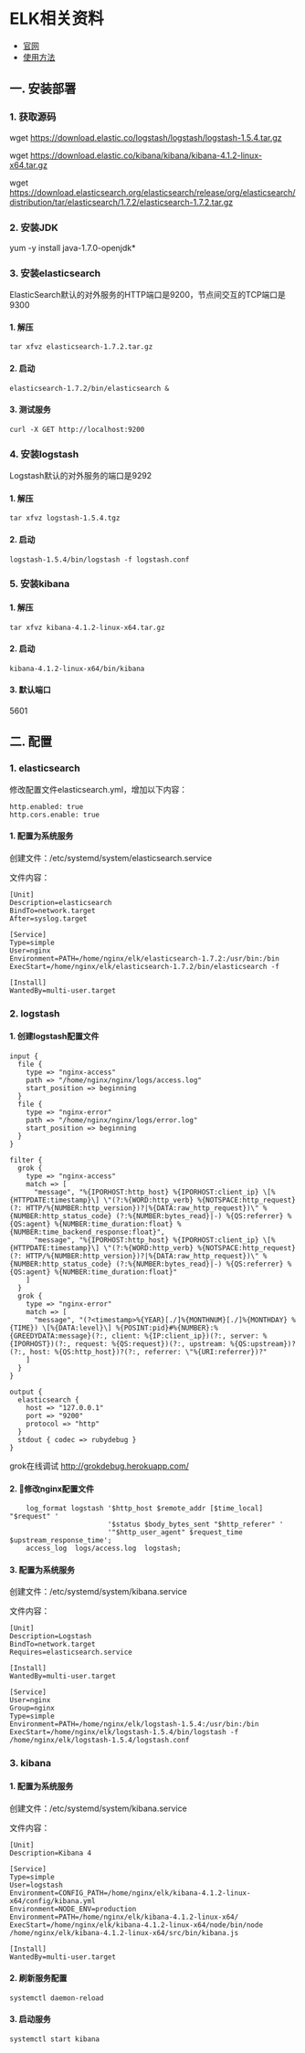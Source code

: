 ELK相关资料
=====

* [官网](http://www.zabbix.com/l) 
* [使用方法](http://www.ttlsa.com/monitor/zabbix/)

## 一. 安装部署

### 1. 获取源码

wget https://download.elastic.co/logstash/logstash/logstash-1.5.4.tar.gz

wget https://download.elastic.co/kibana/kibana/kibana-4.1.2-linux-x64.tar.gz

wget https://download.elasticsearch.org/elasticsearch/release/org/elasticsearch/distribution/tar/elasticsearch/1.7.2/elasticsearch-1.7.2.tar.gz

### 2. 安装JDK

yum -y install java-1.7.0-openjdk*

### 3. 安装elasticsearch

ElasticSearch默认的对外服务的HTTP端口是9200，节点间交互的TCP端口是9300

#### 1. 解压

~~~
tar xfvz elasticsearch-1.7.2.tar.gz
~~~

#### 2. 启动

~~~
elasticsearch-1.7.2/bin/elasticsearch &
~~~

#### 3. 测试服务

~~~
curl -X GET http://localhost:9200
~~~

### 4. 安装logstash

Logstash默认的对外服务的端口是9292

#### 1. 解压

~~~
tar xfvz logstash-1.5.4.tgz
~~~

#### 2. 启动

~~~
logstash-1.5.4/bin/logstash -f logstash.conf
~~~

### 5. 安装kibana

#### 1. 解压

~~~
tar xfvz kibana-4.1.2-linux-x64.tar.gz
~~~

#### 2. 启动

~~~
kibana-4.1.2-linux-x64/bin/kibana
~~~

#### 3. 默认端口

5601

## 二. 配置

### 1. elasticsearch

修改配置文件elasticsearch.yml，增加以下内容：

~~~
http.enabled: true
http.cors.enable: true
~~~

#### 1. 配置为系统服务

创建文件：/etc/systemd/system/elasticsearch.service

文件内容：

~~~
[Unit]
Description=elasticsearch
BindTo=network.target
After=syslog.target

[Service]
Type=simple
User=nginx
Environment=PATH=/home/nginx/elk/elasticsearch-1.7.2:/usr/bin:/bin
ExecStart=/home/nginx/elk/elasticsearch-1.7.2/bin/elasticsearch -f

[Install]
WantedBy=multi-user.target
~~~

### 2. logstash

#### 1. 创建logstash配置文件

~~~
input {
  file {
    type => "nginx-access"
    path => "/home/nginx/nginx/logs/access.log"
    start_position => beginning
  }
  file {
    type => "nginx-error"
    path => "/home/nginx/nginx/logs/error.log"
    start_position => beginning
  }
}

filter {
  grok {
    type => "nginx-access"
    match => [
      "message", "%{IPORHOST:http_host} %{IPORHOST:client_ip} \[%{HTTPDATE:timestamp}\] \"(?:%{WORD:http_verb} %{NOTSPACE:http_request}(?: HTTP/%{NUMBER:http_version})?|%{DATA:raw_http_request})\" %{NUMBER:http_status_code} (?:%{NUMBER:bytes_read}|-) %{QS:referrer} %{QS:agent} %{NUMBER:time_duration:float} %{NUMBER:time_backend_response:float}",
      "message", "%{IPORHOST:http_host} %{IPORHOST:client_ip} \[%{HTTPDATE:timestamp}\] \"(?:%{WORD:http_verb} %{NOTSPACE:http_request}(?: HTTP/%{NUMBER:http_version})?|%{DATA:raw_http_request})\" %{NUMBER:http_status_code} (?:%{NUMBER:bytes_read}|-) %{QS:referrer} %{QS:agent} %{NUMBER:time_duration:float}"
    ]
  }
  grok {
    type => "nginx-error"
    match => [
      "message", "(?<timestamp>%{YEAR}[./]%{MONTHNUM}[./]%{MONTHDAY} %{TIME}) \[%{DATA:level}\] %{POSINT:pid}#%{NUMBER}:%{GREEDYDATA:message}(?:, client: %{IP:client_ip})(?:, server: %{IPORHOST})(?:, request: %{QS:request})(?:, upstream: %{QS:upstream})?(?:, host: %{QS:http_host})?(?:, referrer: \"%{URI:referrer})?"
    ]
  }
}

output {
  elasticsearch {
    host => "127.0.0.1"
    port => "9200"
    protocol => "http"
  }
  stdout { codec => rubydebug }
}
~~~

grok在线调试 http://grokdebug.herokuapp.com/

#### 2. 修改nginx配置文件

~~~
    log_format logstash '$http_host $remote_addr [$time_local] "$request" '
                        '$status $body_bytes_sent "$http_referer" '
                        '"$http_user_agent" $request_time $upstream_response_time';
    access_log  logs/access.log  logstash;
~~~

#### 3. 配置为系统服务
创建文件：/etc/systemd/system/kibana.service

文件内容：

~~~
[Unit]
Description=Logstash
BindTo=network.target
Requires=elasticsearch.service

[Install]
WantedBy=multi-user.target

[Service]
User=nginx
Group=nginx
Type=simple
Environment=PATH=/home/nginx/elk/logstash-1.5.4:/usr/bin:/bin
ExecStart=/home/nginx/elk/logstash-1.5.4/bin/logstash -f /home/nginx/elk/logstash-1.5.4/logstash.conf
~~~

### 3. kibana

#### 1. 配置为系统服务

创建文件：/etc/systemd/system/kibana.service

文件内容：

~~~
[Unit]
Description=Kibana 4

[Service]
Type=simple
User=logstash
Environment=CONFIG_PATH=/home/nginx/elk/kibana-4.1.2-linux-x64/config/kibana.yml
Environment=NODE_ENV=production
Environment=PATH=/home/nginx/elk/kibana-4.1.2-linux-x64/
ExecStart=/home/nginx/elk/kibana-4.1.2-linux-x64/node/bin/node /home/nginx/elk/kibana-4.1.2-linux-x64/src/bin/kibana.js

[Install]
WantedBy=multi-user.target
~~~

#### 2. 刷新服务配置

~~~
systemctl daemon-reload
~~~

#### 3. 启动服务

~~~
systemctl start kibana
~~~